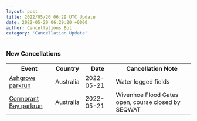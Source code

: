 ```yaml
---
layout: post
title: 2022/05/20 06:29 UTC Update
date: 2022-05-20 06:29:20 +0000
author: Cancellations Bot
category: 'Cancellation Update'
---
```


<h3>New Cancellations</h3>
<div class='hscrollable'>
<table style='width: 100%'>
    <tr>
        <th>Event</th>
        <th>Country</th>
        <th>Date</th>
        <th>Cancellation Note</th>
    </tr>
    <tr>
        <td><a href="https://www.parkrun.com.au/ashgrove">Ashgrove parkrun</a></td>
        <td>Australia</td>
        <td>2022-05-21</td>
        <td>Water logged fields</td>
    </tr>
    <tr>
        <td><a href="https://www.parkrun.com.au/cormorantbay">Cormorant Bay parkrun</a></td>
        <td>Australia</td>
        <td>2022-05-21</td>
        <td>Wivenhoe Flood Gates open, course closed by SEQWAT</td>
    </tr>
</table>
</div>
